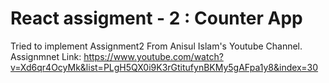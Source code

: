 # React assigment - 2 : Counter App

Tried to implement Assignment2 From Anisul Islam's Youtube Channel.
Assignmnet Link: https://www.youtube.com/watch?v=Xd6qr4OcyMk&list=PLgH5QX0i9K3rGtitufynBKMy5gAFpa1y8&index=30

